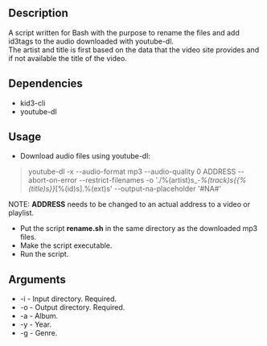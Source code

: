 ## Description
A script written for Bash with the purpose to rename the files and add id3tags to the audio downloaded with youtube-dl.  
The artist and title is first based on the data that the video site provides and if not available the title of the video.
## Dependencies
* kid3-cli
* youtube-dl
## Usage
* Download audio files using youtube-dl:
> youtube-dl -x --audio-format mp3 --audio-quality 0 ADDRESS --abort-on-error --restrict-filenames -o './%(artist)s_-_%(track)s{{%(title)s}}_[%(id)s].%(ext)s' --output-na-placeholder '#NA#'

NOTE: **ADDRESS** needs to be changed to an actual address to a video or playlist.

* Put the script **rename.sh** in the same directory as the downloaded mp3 files.  
* Make the script executable.  
* Run the script.
## Arguments
* -i  -  Input directory. Required.
* -o  -  Output directory. Required.
* -a  -  Album.
* -y  -  Year.
* -g  -  Genre.
